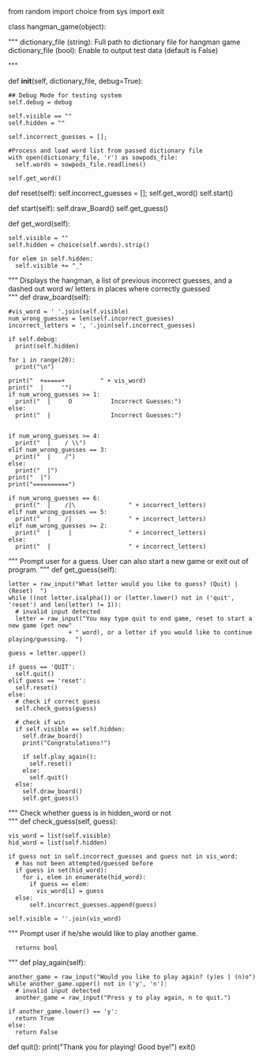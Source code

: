 from random import choice
from sys import exit

class hangman_game(object):

  """
    dictionary_file (string): Full path to dictionary file for hangman game
    dictionary_file (bool): Enable to output test data (default is False)
        
  """

  def __init__(self, dictionary_file, debug=True):

    ## Debug Mode for testing system
    self.debug = debug
    
    self.visible == ""
    self.hidden = ""

    self.incorrect_guesses = [];

    #Process and load word list from passed dictionary file
    with open(dictionary_file, 'r') as sowpods_file:
      self.words = sowpods_file.readlines()
  
    self.get_word()

  def reset(self):
    self.incorrect_guesses = [];
    self.get_word()
    self.start()


  def start(self):
    self.draw_Board()
    self.get_guess()

  def get_word(self):

    self.visible = ""
    self.hidden = choice(self.words).strip()
    
    for elem in self.hidden:
      self.visible += "_"

  """
    Displays the hangman, a list of previous incorrect guesses, and 
        a dashed out word w/ letters in places where correctly guessed    
  """
  def draw_board(self):

    #vis_word = ' '.join(self.visible)
    num_wrong_guesses = len(self.incorrect_guesses)
    incorrect_letters = ', '.join(self.incorrect_guesses)

    if self.debug:
      print(self.hidden)
    
    for i in range(20):
      print("\n")
    
    print("  +=====+          " + vis_word)
    print("  |     '")
    if num_wrong_guesses >= 1:
      print("  |     O           Incorrect Guesses:")
    else:
      print("  |                 Incorrect Guesses:")


    if num_wrong_guesses >= 4:
      print("  |    / \\")
    elif num_wrong_guesses == 3:
      print("  |    /")
    else:
      print("  |")
    print("  |")
    print("==========")

    if num_wrong_guesses == 6:
      print("  |    /|\               " + incorrect_letters)
    elif num_wrong_guesses == 5:
      print("  |    /|                " + incorrect_letters)
    elif num_wrong_guesses >= 2:
      print("  |     |                " + incorrect_letters)
    else:
      print("  |                      " + incorrect_letters)

  """
      Prompt user for a guess. User can also start a new game or exit out of program.
  """
  def get_guess(self):

    letter = raw_input("What letter would you like to guess? (Quit) | (Reset)  ")
    while ((not letter.isalpha()) or (letter.lower() not in ('quit', 'reset') and len(letter) != 1)):
      # invalid input detected
      letter = raw_input("You may type quit to end game, reset to start a new game (get new"
                     + " word), or a letter if you would like to continue playing/guessing.  ")
        
    guess = letter.upper()

    if guess == 'QUIT':
      self.quit()
    elif guess == 'reset':
      self.reset()
    else:                
      # check if correct guess
      self.check_guess(guess)
        
      # check if win
      if self.visible == self.hidden:
        self.draw_board()
        print("Congratulations!")
            
        if self.play_again():
          self.reset()
        else:
          self.quit()
      else:
        self.draw_board()
        self.get_guess()

  """
      Check whether guess is in hidden_word or not  
  """
  def check_guess(self, guess):

    vis_word = list(self.visible)
    hid_word = list(self.hidden)
    
    if guess not in self.incorrect_guesses and guess not in vis_word:
      # has not been attempted/guessed before
      if guess in set(hid_word):
        for i, elem in enumerate(hid_word):
          if guess == elem:
            vis_word[i] = guess
      else:
          self.incorrect_guesses.append(guess)

    self.visible = ''.join(vis_word)
    

  """
      Prompt user if he/she would like to play another game.
      
      returns bool
  """
  def play_again(self):

    another_game = raw_input("Would you like to play again? (y)es | (n)o")    
    while another_game.upper() not in ('y', 'n'):
      # invalid input detected
      another_game = raw_input("Press y to play again, n to quit.")
        
    if another_game.lower() == 'y':
      return True
    else:
      return False

  def quit():
    print("Thank you for playing! Good bye!")
    exit()

        

